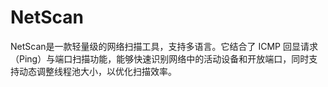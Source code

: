 # NetScan
NetScan是一款轻量级的网络扫描工具，支持多语言。它结合了 ICMP 回显请求（Ping）与端口扫描功能，能够快速识别网络中的活动设备和开放端口，同时支持动态调整线程池大小，以优化扫描效率。
